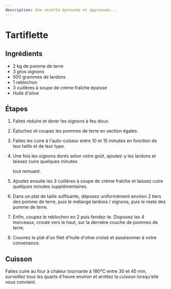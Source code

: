 ```yaml
---
description: Une recette éprouvée et approuvée...
---
```


# Tartiflette

## Ingrédients

* 2 kg de pomme de terre
* 3 gros oignons
* 500 grammes de lardons
* 1 reblochon
* 3 cuillères à soupe de crème fraîche épaisse
* Huile d'olive

## Étapes

1. Faites réduire et dorer les oignons à feu doux.
2. Épluchez et coupez les pommes de terre en section égales.
3. Faites les cuire à l'auto-cuiseur entre 10 et 15 minutes en fonction de leur taille et de leur type.
4. Une fois les oignons dorés selon votre goût, ajoutez-y les lardons et laissez cuire quelques minutes

   tout remuant.

5. Ajoutez ensuite les 3 cuillères à soupe de crème fraîche et laissez cuire quelques minutes supplémentaires.
6. Dans un plat de taille suffisante, déposez uniformément environ 2 tiers des pomme de terre, puis le mélange lardons / oignons, puis le reste des pomme de terre.
7. Enfin, coupez le reblochon en 2 puis fendez-le. Disposez les 4 morceaux, croute vers le haut, sur la dernière couche de pommes de terre.
8. Couvrez le plat d'un filet d'huile d'olive croisé et assaisonner à votre convenance.

## Cuisson

Faites cuire au four à chaleur tournante à 180°C entre 30 et 45 min, surveillez tous les quarts d'heure environ et arrêtez la cuisson lorsqu'elle vous convient.

